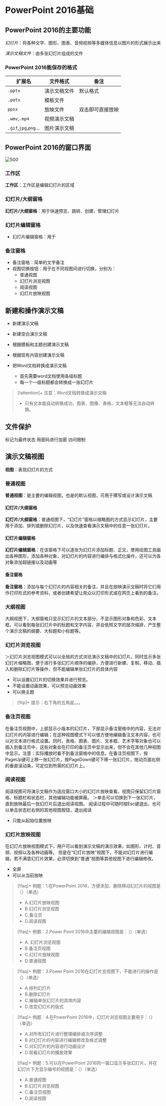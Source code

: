 # PowerPoint 2016基础
## PowerPoint 2016的主要功能
*幻灯片*：将各种文字、图形、图表、音频视频等多媒体信息以图片的形式展示出来

*演示文稿文件*：由多张幻灯片组成的文件

### PowerPoint 2016能保存的格式

| 扩展名                   | 文件格式   | 备注       |
| --------------------- | ------ | -------- |
| `.pptx`               | 演示文稿文件 | 默认格式     |
| `.potx`               | 模板文件   |          |
| `ppsx`                | 放映文件   | 双击即可直接放映 |
| `.wmv`,`.mp4`         | 视频演示文稿 |          |
| `.gif`,`jpg`,`png`... | 图片演示文稿 |          |

## PowerPoint 2016的窗口界面

![500](../../attachment/Pasted%20image%2020241018203249.png)

### 工作区

**工作区**：工作区是编辑幻灯片的区域

### 幻灯片/大纲窗格

**幻灯片/大纲窗格**：用于快速预览、跳转、创建、管理幻灯片

### 幻灯片编辑窗格
- 幻灯片编辑窗格：用于
### 备注窗格
- 备注窗格：简单的文字备注
- 视图切换按钮：用于在不同视图间进行切换，分别为：
	- 普通视图
	- 幻灯片浏览视图
	- 阅读视图
	- 幻灯片放映视图

## 新建和操作演示文稿

- 新建演示文稿
- 新建空白演示文稿
- 根据模板和主题创建演示文稿
- 根据现有内容创建演示文稿

- 把Word文档转换成演示文稿
	- 首先需要word文档使用各级标题
	- 每一个一级标题都会转换成一张幻灯片

>[!attention]+ 注意：Word文档转换成演示文稿
>- 只有文本能自动转换成功，图表、图像、表格、文本框等无法自动转换。

## 文件保护

标记为最终状态
用密码进行加密
访问限制

## 演示文稿视图

**视图**：表现幻灯片的方式

### 普通视图

**普通视图**：是主要的编辑视图，也是的默认视图，可用于撰写或设计演示文稿

#### 幻灯片/大纲窗格

**幻灯片/大纲窗格**：普通视图下，“幻灯片”窗格以缩略图的方式显示幻灯片，主要用于添加、排列或删除幻灯片，以及快速查看演示文稿中的任意一张幻灯片。

#### 幻灯片编辑窗格
**幻灯片编辑窗格**：在该窗格下可以逐张为幻灯片添加标题、正文，使用绘图工具画出各种图形，添加各种对象，对幻灯片的内容进行编排与格式化操作，还可以为各对象添加超链接以及动画等

#### 备注窗格

**备注窗格**：添加与每个幻灯片的内容相关的备注，并且在放映演示文稿时将它们用作打印形式的参考资料，或者创建希望让观众以打印形式或在网页上看到的备注。


### 大纲视图

大纲视图下，大纲窗格只显示幻灯片的文本部分，不显示图形对象和色彩、文本框，可以看到每张幻灯片中的标题和文字内容，并会依照文字的层次缩排，产生整个演示文稿的纲要、大标题和小标题等。

### 幻灯片浏览视图

＞幻灯片浏览视图模式可以以全局的方式浏览演示文稿中的幻灯片。同时显示多张幻灯片缩略图，便于进行多张幻灯片顺序的编排，方便进行新建、复制、移动、插入和删除幻灯片等操作，但不能编辑单张幻灯片的具体内容

- 可以设置幻灯片的切换效果并进行预览。
- 不能设置动画效果，可以预览动画效果
- 可以换主题

>[!tip]+ 提示：右下角的五角星。。。

### 备注页视图

在备注页视图中，上部显示小版本的幻灯片，下部显示备注窗格中的内容，无法对幻灯片的内容进行编辑；在这种视图模式下可以很方便地编辑备注文本内容，也可以对文本进行格式设置。同时，表格、图表、图片、文本框、艺术字等对象也可以插入到备注页中，这些对象会在打印的备注页中显示出来，但不会在其他几种视图中显示。注意：实际播放时看不到备注窗格中的信息。在备注页视图下，按PageUp键可上移一张幻灯片，按PageDown键可下移一张幻灯片，拖动页面右侧的垂直滚动条，可定位到所需的幻灯片上。


### 阅读视图

阅读视图可将演示文稿作为适应窗口大小的幻灯片放映查看，视图只保留幻灯片窗格、标题栏和状态栏，其他编辑功能被屏蔽。
＞单击可以切换到下一张幻灯片，直到放映最后一张幻灯片后退出阅读视图。
阅读过程中可随时按Esc键退出，也可以单击状态栏右侧的其他视图按钮，退出阅读

- 只能从起始位置放映

### 幻灯片放映视图

在幻灯片放映视图模式下，用户可以看到演示文稿的演示效果，如图形、计时、音频、视频以及各种动画等。
但是在“幻灯片放映”视图下，不能对幻灯片进行编辑，若不满意幻灯片效果，必须切换到“普通”视图等其他视图下进行编辑修改。

- 全屏
- 可以从当前放映


>[!faq]+ 例题：1.在PowerPoint 2016，方便添加、删除移动幻灯片的视图是（）（单选）
>- A.幻灯片放映视图
>- B.幻灯片浏览视图 
>- C.备注页
>- D.阅读视图


>[!faq]+ 例题：2.Power Point 2016中主要的编辑视图是：（）（单选）
>- A. 幻灯片浏览视图
>- B.备注页视图
>- C.幻灯片放映视图
>- D.普通视图


>[!faq]+ 例题：3.Power Point 2016在幻灯片览视图下，不能进行的操作是（）（单选）
>- A.排列幻灯片
>- B.删除幻灯片
>- C.编辑单张幻灯片的具体内容
>- D.改变幻灯片的版式


>[!faq]+ 例题：4.在PowerPoint 2016中，幻灯片浏览视图主要用于：（）（单选）
>- A.对所有幻灯片进行整理编排或次序调整
>- B.对幻灯片的内容进行编辑修改及格式调整
>- C.对幻灯片的内容进行动画设计
>- D.观看幻灯片的播放效果

>[!faq]+ 例题：5.可以在PowerPoint 2016同一窗口显示多张幻灯片，并在幻灯片下方显示编号的视图是：（）（单选）
>- A.普通视图
>- B.幻灯片浏览视图
>- C.备注页视图
>- D.阅读视图